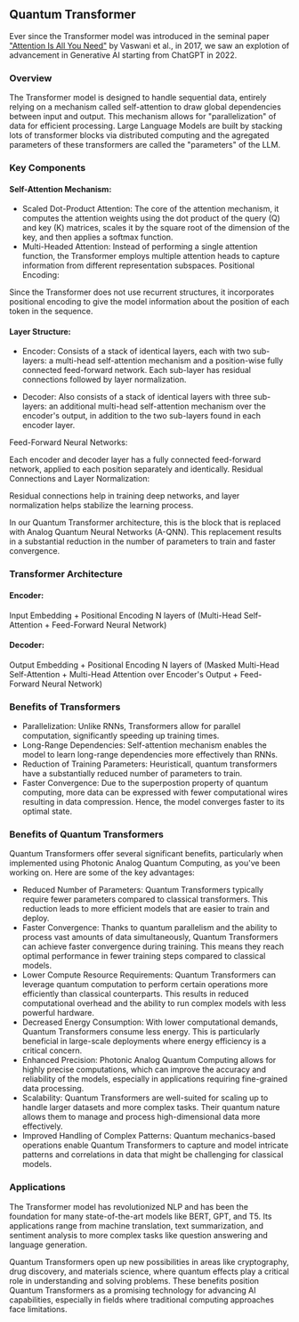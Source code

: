 ## Quantum Transformer

Ever since the Transformer model was introduced in the seminal paper ["Attention Is All You Need"](https://arxiv.org/abs/1706.03762) by Vaswani et al., in 2017, we saw an explotion of advancement in Generative AI starting from ChatGPT in 2022.

### Overview
The Transformer model is designed to handle sequential data, entirely relying on a mechanism called self-attention to draw global dependencies between input and output. This mechanism allows for "parallelization" of data for efficient processing. Large Language Models are built by stacking lots of transformer blocks via distributed computing and the agregated parameters of these transformers are called the "parameters" of the LLM.

### Key Components
#### Self-Attention Mechanism:

* Scaled Dot-Product Attention: The core of the attention mechanism, it computes the attention weights using the dot product of the query (Q) and key (K) matrices, scales it by the square root of the dimension of the key, and then applies a softmax function.
* Multi-Headed Attention: Instead of performing a single attention function, the Transformer employs multiple attention heads to capture information from different representation subspaces.
Positional Encoding:

Since the Transformer does not use recurrent structures, it incorporates positional encoding to give the model information about the position of each token in the sequence.

#### Layer Structure:

* Encoder: Consists of a stack of identical layers, each with two sub-layers: a multi-head self-attention mechanism and a position-wise fully connected feed-forward network. Each sub-layer has residual connections followed by layer normalization.

* Decoder: Also consists of a stack of identical layers with three sub-layers: an additional multi-head self-attention mechanism over the encoder's output, in addition to the two sub-layers found in each encoder layer.

Feed-Forward Neural Networks:

Each encoder and decoder layer has a fully connected feed-forward network, applied to each position separately and identically.
Residual Connections and Layer Normalization:

Residual connections help in training deep networks, and layer normalization helps stabilize the learning process.

In our Quantum Transformer architecture, this is the block that is replaced with Analog Quantum Neural Networks (A-QNN). This replacement results in a substantial reduction in the number of parameters to train and faster convergence.

### Transformer Architecture
#### Encoder:

Input Embedding + Positional Encoding
N layers of (Multi-Head Self-Attention + Feed-Forward Neural Network)

#### Decoder:

Output Embedding + Positional Encoding
N layers of (Masked Multi-Head Self-Attention + Multi-Head Attention over Encoder's Output + Feed-Forward Neural Network)

### Benefits of Transformers

* Parallelization:
Unlike RNNs, Transformers allow for parallel computation, significantly speeding up training times.
* Long-Range Dependencies: Self-attention mechanism enables the model to learn long-range dependencies more effectively than RNNs.
* Reduction of Training Parameters:
Heuristicall, quantum transformers have a substantially reduced number of parameters to train.
* Faster Convergence: Due to the superpostion property of quantum computing, more data can be expressed with fewer computational wires resulting in data compression. Hence, the model converges faster to its optimal state.

### Benefits of Quantum Transformers

Quantum Transformers offer several significant benefits, particularly when implemented using Photonic Analog Quantum Computing, as you've been working on. Here are some of the key advantages:

* Reduced Number of Parameters: Quantum Transformers typically require fewer parameters compared to classical transformers. This reduction leads to more efficient models that are easier to train and deploy.
* Faster Convergence: Thanks to quantum parallelism and the ability to process vast amounts of data simultaneously, Quantum Transformers can achieve faster convergence during training. This means they reach optimal performance in fewer training steps compared to classical models.
* Lower Compute Resource Requirements: Quantum Transformers can leverage quantum computation to perform certain operations more efficiently than classical counterparts. This results in reduced computational overhead and the ability to run complex models with less powerful hardware.
* Decreased Energy Consumption: With lower computational demands, Quantum Transformers consume less energy. This is particularly beneficial in large-scale deployments where energy efficiency is a critical concern.
* Enhanced Precision: Photonic Analog Quantum Computing allows for highly precise computations, which can improve the accuracy and reliability of the models, especially in applications requiring fine-grained data processing.
* Scalability: Quantum Transformers are well-suited for scaling up to handle larger datasets and more complex tasks. Their quantum nature allows them to manage and process high-dimensional data more effectively.
* Improved Handling of Complex Patterns: Quantum mechanics-based operations enable Quantum Transformers to capture and model intricate patterns and correlations in data that might be challenging for classical models.

### Applications
The Transformer model has revolutionized NLP and has been the foundation for many state-of-the-art models like BERT, GPT, and T5. Its applications range from machine translation, text summarization, and sentiment analysis to more complex tasks like question answering and language generation.

Quantum Transformers open up new possibilities in areas like cryptography, drug discovery, and materials science, where quantum effects play a critical role in understanding and solving problems.
These benefits position Quantum Transformers as a promising technology for advancing AI capabilities, especially in fields where traditional computing approaches face limitations.

